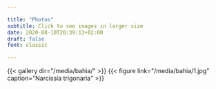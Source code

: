 ```yaml
---

title: "Photos"
subtitle: Click to see images in larger size 
date: 2020-08-10T20:39:13+02:00
draft: false
font: classic

---
```


{{< gallery dir="/media/bahia/" >}}
  {{< figure link="/media/bahia/1.jpg" caption="Narcissia trigonaria" >}}
  
